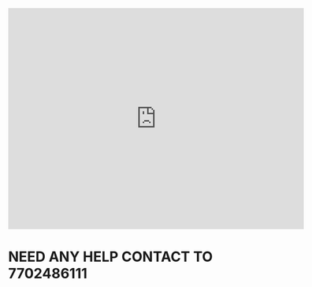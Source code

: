 <!DOCTYPE html>
<html lang="en">
<head>
    <meta charset="UTF-8">
    <meta name="viewport" content="width=device-width, initial-scale=1.0">
    <title>Document</title>
</head>
<body>
    <iframe src="https://www.google.com/maps/embed?pb=!1m18!1m12!1m3!1d2839.0548777401686!2d78.56322248384777!3d17.512991700434117!2m3!1f0!2f0!3f0!3m2!1i1024!2i768!4f13.1!3m3!1m2!1s0x3bcb9b5918496265%3A0x4d19b982b705c4df!2sJawahar%20Nagar%2C%20Sainikpuri%2C%20Secunderabad%2C%20Telangana%20500094!5e0!3m2!1sen!2sin!4v1750532407181!5m2!1sen!2sin" width="600" height="450" style="border:0;" allowfullscreen="" loading="lazy" referrerpolicy="no-referrer-when-downgrade"></iframe>
    <br>
    <h1>NEED ANY HELP CONTACT TO 7702486111</h1>
</body>
</html>
